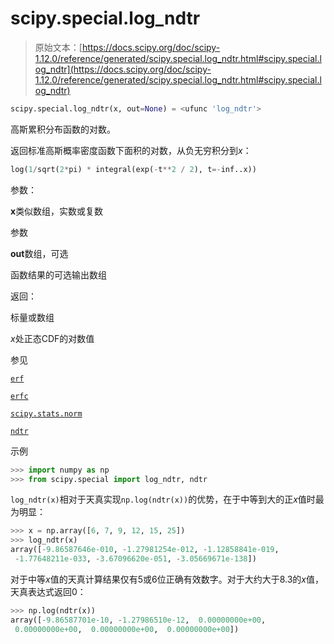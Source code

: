 # scipy.special.log_ndtr

> 原始文本：[https://docs.scipy.org/doc/scipy-1.12.0/reference/generated/scipy.special.log_ndtr.html#scipy.special.log_ndtr](https://docs.scipy.org/doc/scipy-1.12.0/reference/generated/scipy.special.log_ndtr.html#scipy.special.log_ndtr)

```py
scipy.special.log_ndtr(x, out=None) = <ufunc 'log_ndtr'>
```

高斯累积分布函数的对数。

返回标准高斯概率密度函数下面积的对数，从负无穷积分到*x*：

```py
log(1/sqrt(2*pi) * integral(exp(-t**2 / 2), t=-inf..x)) 
```

参数：

**x**类似数组，实数或复数

参数

**out**数组，可选

函数结果的可选输出数组

返回：

标量或数组

*x*处正态CDF的对数值

参见

[`erf`](https://docs.scipy.org/doc/scipy-1.12.0/reference/generated/scipy.special.erf.html#scipy.special.erf "scipy.special.erf")

[`erfc`](https://docs.scipy.org/doc/scipy-1.12.0/reference/generated/scipy.special.erfc.html#scipy.special.erfc "scipy.special.erfc")

[`scipy.stats.norm`](https://docs.scipy.org/doc/scipy-1.12.0/reference/generated/scipy.stats.norm.html#scipy.stats.norm "scipy.stats.norm")

[`ndtr`](https://docs.scipy.org/doc/scipy-1.12.0/reference/generated/scipy.special.ndtr.html#scipy.special.ndtr "scipy.special.ndtr")

示例

```py
>>> import numpy as np
>>> from scipy.special import log_ndtr, ndtr 
```

`log_ndtr(x)`相对于天真实现`np.log(ndtr(x))`的优势，在于中等到大的正*x*值时最为明显：

```py
>>> x = np.array([6, 7, 9, 12, 15, 25])
>>> log_ndtr(x)
array([-9.86587646e-010, -1.27981254e-012, -1.12858841e-019,
 -1.77648211e-033, -3.67096620e-051, -3.05669671e-138]) 
```

对于中等*x*值的天真计算结果仅有5或6位正确有效数字。对于大约大于8.3的*x*值，天真表达式返回0：

```py
>>> np.log(ndtr(x))
array([-9.86587701e-10, -1.27986510e-12,  0.00000000e+00,
 0.00000000e+00,  0.00000000e+00,  0.00000000e+00]) 
```
